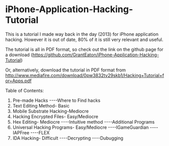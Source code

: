 # iPhone-Application-Hacking-Tutorial
This is a tutorial I made way back in the day (2013) for iPhone application hacking. However it is out of date, 80% of it is still very relevant and useful.

The tutorial is all in PDF format, so check out the link on the github page for a download (https://github.com/GrantEaton/iPhone-Application-Hacking-Tutorial) 

Or, alternatively, download the tutorial in PDF format from http://www.mediafire.com/download/0pw3832tv29skb1/Hacking+Tutorial+for+Apps.pdf

Table of Contents: 
1. Pre-made Hacks 
----Where to Find hacks 
2. Text Editing Method- Basic 
3. Mobile Substrate Hacking-Mediocre 
4. Hacking Encrypted Files- Easy/Mediocre 
5. Hex Editing- Mediocre 
----Intuitive method 
----Additional Programs 
6. Universal Hacking Programs- Easy/Mediocre 
----IGameGuardian 
----IAPFree ----FLEX 
7. IDA Hacking- Difficult 
----Decrypting 
----Dubugging 
